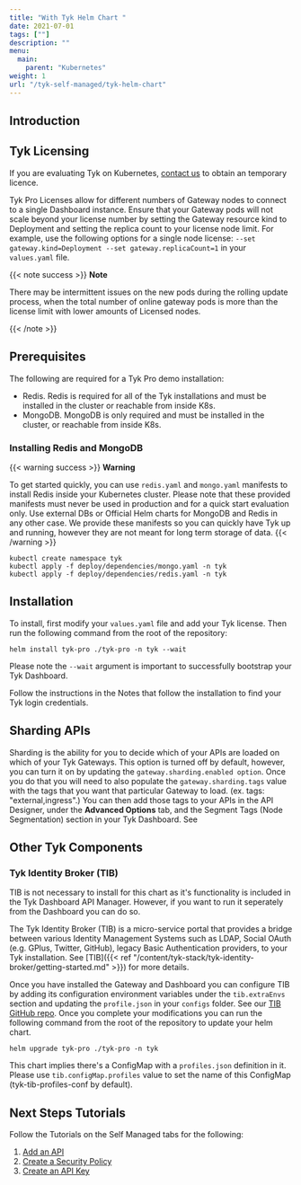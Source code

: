 ```yaml
---
title: "With Tyk Helm Chart "
date: 2021-07-01
tags: [""]
description: ""
menu:
  main:
    parent: "Kubernetes"
weight: 1
url: "/tyk-self-managed/tyk-helm-chart"
---
```


## Introduction

## Tyk Licensing

If you are evaluating Tyk on Kubernetes, [contact us](https://tyk.io/about/contact/) to obtain an temporary licence.

Tyk Pro Licenses allow for different numbers of Gateway nodes to connect to a single Dashboard instance. Ensure that your Gateway pods will not scale beyond your license number by setting the Gateway resource kind to Deployment and setting the replica count to your license node limit. For example, use the following options for a single node license: `--set gateway.kind=Deployment --set gateway.replicaCount=1` in your `values.yaml` file.

{{< note success >}}
**Note**  

There may be intermittent issues on the new pods during the rolling update process, when the total number of online gateway pods is more than the license limit with lower amounts of Licensed nodes.

{{< /note >}}

## Prerequisites

The following are required for a Tyk Pro demo installation:

 - Redis. Redis is required for all of the Tyk installations and must be installed in the cluster or reachable from inside K8s.
 - MongoDB. MongoDB is only required and must be installed in the cluster, or reachable from inside K8s.


### Installing Redis and MongoDB

{{< warning  success >}}
**Warning**

To get started quickly, you can use `redis.yaml` and `mongo.yaml` manifests to install Redis inside your Kubernetes cluster. Please note that these provided manifests must never be used in production and for a quick start evaluation only. Use external DBs or Official Helm charts for MongoDB and Redis in any other case. We provide these manifests so you can quickly have Tyk up and running, however they are not meant for long term storage of data.
{{< /warning >}}

```{copy.Wrapper}
kubectl create namespace tyk
kubectl apply -f deploy/dependencies/mongo.yaml -n tyk
kubectl apply -f deploy/dependencies/redis.yaml -n tyk
```

## Installation

To install, first modify your `values.yaml` file and add your Tyk license. Then run the following command from the root of the repository:

```{copy.Wrapper}
helm install tyk-pro ./tyk-pro -n tyk --wait
```

Please note the `--wait` argument is important to successfully bootstrap your Tyk Dashboard.

Follow the instructions in the Notes that follow the installation to find your Tyk login credentials.

## Sharding APIs

Sharding is the ability for you to decide which of your APIs are loaded on which of your Tyk Gateways. This option is turned off by default, however, you can turn it on by updating the `gateway.sharding.enabled option`. Once you do that you will need to also populate the `gateway.sharding.tags` value with the tags that you want that particular Gateway to load. (ex. tags: "external,ingress".) You can then add those tags to your APIs in the API Designer, under the **Advanced Options** tab, and the Segment Tags (Node Segmentation) section in your Tyk Dashboard. See 

## Other Tyk Components

### Tyk Identity Broker (TIB)

TIB is not necessary to install for this chart as it's functionality is included in the Tyk Dashboard API Manager. However, if you want to run it seperately from the Dashboard you can do so.

The Tyk Identity Broker (TIB) is a micro-service portal that provides a bridge between various Identity Management Systems such as LDAP, Social OAuth (e.g. GPlus, Twitter, GitHub), legacy Basic Authentication providers, to your Tyk installation. See [TIB]({{< ref "/content/tyk-stack/tyk-identity-broker/getting-started.md" >}}) for more details.

Once you have installed the Gateway and Dashboard you can configure TIB by adding its configuration environment variables under the `tib.extraEnvs` section and updating the `profile.json` in your `configs` folder. See our [TIB GitHub repo](https://github.com/TykTechnologies/tyk-identity-broker#how-to-configure-tib). Once you complete your modifications you can run the following command from the root of the repository to update your helm chart.

```{copy.Wrapper}
helm upgrade tyk-pro ./tyk-pro -n tyk
```

This chart implies there's a ConfigMap with a `profiles.json` definition in it. Please use `tib.configMap.profiles` value to set the name of this ConfigMap (tyk-tib-profiles-conf by default).

## Next Steps Tutorials

Follow the Tutorials on the Self Managed tabs for the following:

1. [Add an API](/docs/getting-started/tutorials/create-api/)
2. [Create a Security Policy](/docs/getting-started/tutorials/create-security-policy/)
3. [Create an API Key](/docs/getting-started/tutorials/create-api-key/)
